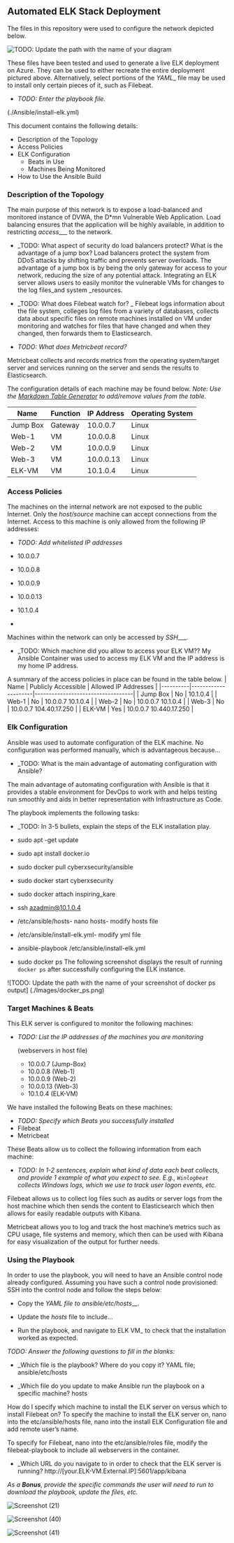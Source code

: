 ## Automated ELK Stack Deployment
The files in this repository were used to configure the network depicted below.

![TODO: Update the path with the name of your diagram](./Images/Net_Dia.png)


These files have been tested and used to generate a live ELK deployment on Azure. They can be used to either recreate the entire deployment pictured above. Alternatively, select portions of the _YAML__ file may be used to install only certain pieces of it, such as Filebeat.

  - _TODO: Enter the playbook file._
  
 (./Ansible/install-elk.yml)

 


This document contains the following details:
- Description of the Topology
- Access Policies
- ELK Configuration
  - Beats in Use
  - Machines Being Monitored
- How to Use the Ansible Build

### Description of the Topology
The main purpose of this network is to expose a load-balanced and monitored instance of DVWA, the D*mn Vulnerable Web Application.
Load balancing ensures that the application will be highly available, in addition to restricting _access____ to the network.

- _TODO: What aspect of security do load balancers protect? What is the advantage of a jump box?
Load balancers protect the system from DDoS attacks by shifting traffic and prevents server overloads. The advantage of a jump box is by being the only gateway for access to your network, reducing the size of any potential attack. 
Integrating an ELK server allows users to easily monitor the vulnerable VMs for changes to the log files_and system _resources.

- _TODO: What does Filebeat watch for?
_
Filebeat logs information about the file system, colleges log files from a variety of databases, collects data about specific files on remote machines installed on VM under monitoring and watches for files that have changed and when they changed, then forwards them to Elasticsearch. 

- _TODO: What does Metricbeat record?_

Metricbeat collects and records metrics from the operating system/target server and services running on the server and sends the results to Elasticsearch. 

The configuration details of each machine may be found below.
_Note: Use the [Markdown Table Generator](http://www.tablesgenerator.com/markdown_tables) to add/remove values from the table_.


| Name     | Function | IP Address | Operating System |
|----------|----------|------------|------------------|
| Jump Box | Gateway  | 10.0.0.7   | Linux            |
| Web-1    | VM       | 10.0.0.8   | Linux            |
| Web-2    | VM       | 10.0.0.9   | Linux            |
| Web-3    | VM       | 10.0.0.13  | Linux            |
| ELK-VM   | VM       | 10.1.0.4   | Linux    	   |


### Access Policies
The machines on the internal network are not exposed to the public Internet. 
Only the _host/source_ machine can accept connections from the Internet. Access to this machine is only allowed from the following IP addresses:
- _TODO: Add whitelisted IP addresses_

- 10.0.0.7
- 10.0.0.8
- 10.0.0.9
- 10.0.0.13
- 10.1.0.4
- <home IP>


Machines within the network can only be accessed by _SSH____.
- _TODO: Which machine did you allow to access your ELK VM??
	My Ansible Container was used to access my ELK VM and the IP address is my home IP address.

A summary of the access policies in place can be found in the table below.
| Name     | Publicly Accessible | Allowed IP Addresses              |
|----------|---------------------|-----------------------------------|
| Jump Box | No                  | <Home IP> 10.1.0.4                |
| Web-1    | No                  | <Home IP> 10.0.0.7  10.1.0.4      |
| Web-2    | No                  | <Home IP> 10.0.0.7  10.1.0.4      |
| Web-3    | No                  | <Home IP> 10.0.0.7  104.40.17.250 |
| ELK-VM   | Yes                 | <Home IP> 10.0.0.7 10.440.17.250  |




### Elk Configuration
Ansible was used to automate configuration of the ELK machine. No configuration was performed manually, which is advantageous because...

- _TODO: What is the main advantage of automating configuration with Ansible?

The main advantage of automating configuration with Ansible is that it provides a stable environment for DevOps to work with and helps testing run smoothly and aids in better representation with Infrastructure as Code.

The playbook implements the following tasks:
- _TODO: In 3-5 bullets, explain the steps of the ELK installation play. 

- sudo apt -get update
- sudo apt install docker.io
- sudo docker pull cyberxsecurity/ansible
- sudo docker start cyberxsecurity
- sudo docker attach inspiring_kare
- ssh azadmin@10.1.0.4
- /etc/ansible/hosts- nano hosts- modify hosts file
- /etc/ansible/install-elk.yml- modify yml file
- ansible-playbook /etc/ansible/install-elk.yml
- sudo docker ps
The following screenshot displays the result of running `docker ps` after successfully configuring the ELK instance. 

![TODO: Update the path with the name of your screenshot of docker ps output]  (./Images/docker_ps.png)


### Target Machines & Beats
This ELK server is configured to monitor the following machines:
- _TODO: List the IP addresses of the machines you are monitoring_

	(webservers in host file)
	- 10.0.0.7 (Jump-Box)
	- 10.0.0.8 (Web-1)
	- 10.0.0.9 (Web-2)
	- 10.0.0.13 (Web-3)
	- 10.1.0.4 (ELK-VM)


We have installed the following Beats on these machines:
- _TODO: Specify which Beats you successfully installed_
- Filebeat
- Metricbeat

These Beats allow us to collect the following information from each machine:
- _TODO: In 1-2 sentences, explain what kind of data each beat collects, and provide 1 example of what you expect to see. E.g., `Winlogbeat` collects Windows logs, which we use to track user logon events, etc._

Filebeat allows us to collect log files such as audits or server logs from the host machine which then sends the content to Elasticsearch which then allows for easily readable outputs with Kibana. 

Metricbeat allows you to log and track the host machine’s metrics such as CPU usage, file systems and memory, which then can be used with Kibana for easy visualization of the output for further needs.    

### Using the Playbook
In order to use the playbook, you will need to have an Ansible control node already configured. Assuming you have such a control node provisioned: 
SSH into the control node and follow the steps below:

- Copy the _YAML file to _ansible/etc/hosts____.
- Update the _hosts_ file to include...


- Run the playbook, and navigate to ELK VM_ to check that the installation worked as expected.

_TODO: Answer the following questions to fill in the blanks:_

- _Which file is the playbook? Where do you copy it? YAML file; ansible/etc/hosts 

- _Which file do you update to make Ansible run the playbook on a specific machine? hosts 

How do I specify which machine to install the ELK server on versus which to install Filebeat on? 
To specify the machine to install the ELK server on, nano into the etc/ansible/hosts file, nano into the install ELK Configuration file and add remote user’s name.

To specify for Filebeat, nano into the etc/ansible/roles file, modify the filebeat-playbook to include all webservers in the container. 

- _Which URL do you navigate to in order to check that the ELK server is running? http://[your.ELK-VM.External.IP]:5601/app/kibana

_As a **Bonus**, provide the specific commands the user will need to run to download the playbook, update the files, etc._

  ![Screenshot (21)](https://user-images.githubusercontent.com/85911565/135564754-9a28bc08-ff28-48b1-8714-c8f9edf4cf95.png)

 
![Screenshot (40)](https://user-images.githubusercontent.com/85911565/135564969-1155c805-3897-433a-ba76-35cc4fc5e46e.png)

![Screenshot (41)](https://user-images.githubusercontent.com/85911565/135565091-72adfa58-4352-44fd-8689-93aa35fcf96e.png)


